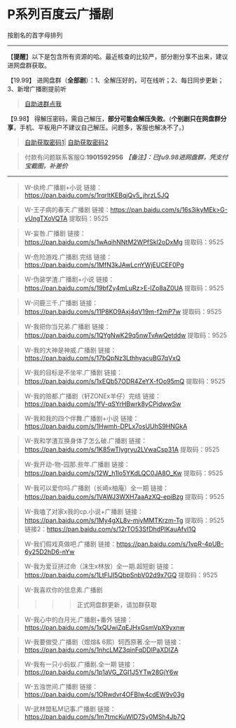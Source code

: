 <h1>P系列百度云广播剧</h1>
按剧名的首字母排列

-----

【**提醒**】以下是包含所有资源的哈。最近核查的比较严，部分剧分享不出来，建议进网盘群获取。


【19.99】 进网盘群（**全部剧**）：1、全解压好的，可在线听；2、每日同步更新；3、新增广播剧提前听
>[自助进群点我](http://pay.tupianmima.com/ma.html)

【9.98】 得解压密码，需自己解压，**部分可能会解压失败**。(**个别剧只在网盘群分享**，手机、平板用户不建议自己解压。问题多，客服也解决不了。)

>[自助获取密码1](http://pay.tupianmima.com/p.php?8tp=t4.14178a37b998.pg1)|
[自助获取密码2](http://pay.tupianmima.com/p.php?8tp=s1.13473a116b998.pg1)

>付款有问题联系客服Q:**1901592956**
***【备注】：已fu9.98进网盘群，凭支付宝截图，补差价***

------

>W-纨绔.广播剧+小说
链接：https://pan.baidu.com/s/1rqrltKEBqjQv5_jhrzL5JQ
 
>W-王子病的春天.广播剧
链接：https://pan.baidu.com/s/16s3ikyMEk>G-yUngTXoVQTA
提取码：9525
 
>W-妄咎.广播剧
链接：https://pan.baidu.com/s/1wAqihNNtM2WPfSkl2oDxMg
提取码：9525 
 
>W-危险游戏.广播剧.完结
链接：https://pan.baidu.com/s/1MfN3kJAwLcnYWjEUCEF0Pg
 
>W-伪装学渣.广播剧+小说
链接：https://pan.baidu.com/s/19bfZy4mLuRz>E-lZo8aZ0UA
提取码：9525 
 
>W-问鹿三千.广播剧
链接：https://pan.baidu.com/s/11P8KO9Axj4qV19m-f2mP7w
提取码：9525 
 
>W-我把你当兄弟.广播剧
链接：https://pan.baidu.com/s/1QYgNwK29q5nwTvAwQetddw
提取码：9525 
 
>W-我的大神是神威.广播剧
链接：https://pan.baidu.com/s/17bQpNz3LthhyacuBG7qVxQ
 
>W-我的目标是不坐牢.广播剧
链接：https://pan.baidu.com/s/1xEQb57ODR4ZeYX-fOo95mQ
提取码：9525 

>W-我的陪都.广播剧（轩ZONEx羊仔）完结
链接：https://pan.baidu.com/s/1fV-qSYrHBwrk8yCPidwwSw

>W-我和我的四个伴舞.广播剧+小说
链接：https://pan.baidu.com/s/1Hwmh-DPLx7osUUhS9HNGkA

>W-我和学渣互换身体了怎么破.广播剧
链接：https://pan.baidu.com/s/1K85wTlygryu2LVwaCsp31A
提取码：9525 
 
 
>W-我开动-物-园那.些年.广播剧
链接：https://pan.baidu.com/s/12W_h1lo5YKdLQC0JA8O_Kw
提取码：9525 

>W-我可以爱你吗.广播剧（长崎x柚庵）全一期
链接：https://pan.baidu.com/s/1VAWJ3WXH7aaAzXQ-epiBzg
提取码：9525
 
>W-我嗑了对家x我的cp.小说+广播剧
链接：https://pan.baidu.com/s/1My4gXL8v-miyMMTKrzm-Tg
提取码：9525 
链接2：https://pan.baidu.com/s/12rTO53SfDhdPlKauAfvI1Q
 
>W-我们假戏真做吧.广播剧
链接：https://pan.baidu.com/s/1vpR-4pUB-6y25D2hD6-nYw

>W-我为爱豆拼过命（沫生x林放）全一期.超短剧
链接：https://pan.baidu.com/s/1LtFlJI5QbpSnbV02d9x7GQ
提取码：9525
 
>W-我喜欢你的信息素.广播剧
>>>>正式网盘群更新，请加群获取
 
>W-我心中的白月光.广播剧+番外
链接：https://pan.baidu.com/s/1xQUwiZqEJHxGsmVpX9yxnw

>W-我要做受.广播剧（煜煊& 6熙）轲西原著.全一期
链接：https://pan.baidu.com/s/1nhcLMZ3qinFqDDIPaXDIZA

>W-我有一只小蚂蚁.广播剧.全一期
链接：https://pan.baidu.com/s/1p1aVG_ZGI1J5YTw28GjY6w

>W-五浊世间.广播剧
链接：https://pan.baidu.com/s/1ORwdvr4OFBIw4cdEW9v03g

>W-武林盟私M记事.广播剧
链接：https://pan.baidu.com/s/1m7tmcKuWlD7Sy0MSh4Jb7Q


